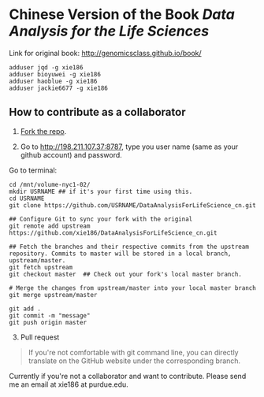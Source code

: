 # Chinese Version of the Book *Data Analysis for the Life Sciences*

Link for original book:
http://genomicsclass.github.io/book/




```
adduser jqd -g xie186
adduser bioyuwei -g xie186
adduser haoblue -g xie186
adduser jackie6677 -g xie186

```


## How to contribute as a collaborator

1) [Fork the repo](https://help.github.com/articles/fork-a-repo/). 

2) Go to http://198.211.107.37:8787, type you user name (same as your github account) and password. 

Go to terminal: 

```
cd /mnt/volume-nyc1-02/
mkdir USRNAME ## if it's your first time using this.
cd USRNAME
git clone https://github.com/USRNAME/DataAnalysisForLifeScience_cn.git
```


```
## Configure Git to sync your fork with the original 
git remote add upstream https://github.com/xie186/DataAnalysisForLifeScience_cn.git

## Fetch the branches and their respective commits from the upstream repository. Commits to master will be stored in a local branch, upstream/master.
git fetch upstream
git checkout master  ## Check out your fork's local master branch.

# Merge the changes from upstream/master into your local master branch
git merge upstream/master 
```

```
git add .
git commit -m "message"
git push origin master
```


3) Pull request 

>If you're not comfortable with git command line, you can directly translate on the GitHub website under the corresponding branch. 

Currently if you're not a collaborator and want to contribute. Please send me an email at xie186 at purdue.edu. 


